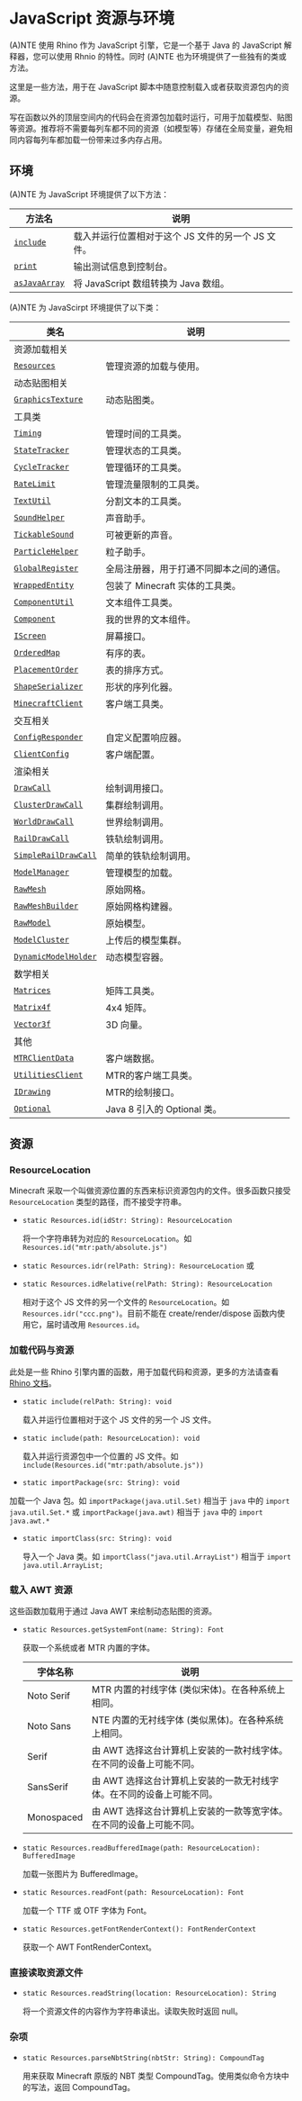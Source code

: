 # JavaScript 资源与环境

(A)NTE 使用 Rhino 作为 JavaScript 引擎，它是一个基于 Java 的 JavaScript 解释器，您可以使用 Rhnio 的特性。同时 (A)NTE 也为环境提供了一些独有的类或方法。

这里是一些方法，用于在 JavaScript 脚本中随意控制载入或者获取资源包内的资源。

写在函数以外的顶层空间内的代码会在资源包加载时运行，可用于加载模型、贴图等资源。推荐将不需要每列车都不同的资源（如模型等）存储在全局变量，避免相同内容每列车都加载一份带来过多内存占用。


## 环境

(A)NTE 为 JavaScript 环境提供了以下方法：

| 方法名 | 说明 |
| --- | --- |
| [`include`](#加载代码与资源) | 载入并运行位置相对于这个 JS 文件的另一个 JS 文件。 |
| [`print`](js-util.md#输出测试信息) | 输出测试信息到控制台。 |
| [`asJavaArray`](js-util.md#转换类型) | 将 JavaScript 数组转换为 Java 数组。 |

(A)NTE 为 JavaScirpt 环境提供了以下类：

| 类名 | 说明 |
| --- | --- |
| 资源加载相关 | |
| [`Resources`](js-resources-env.md#资源) | 管理资源的加载与使用。 |
| 动态贴图相关 | |
| [`GraphicsTexture`](js-dynamic-texture.md#GraphicsTexture) | 动态贴图类。 | 
| 工具类 | |
| [`Timing`](js-util.md#Timing) | 管理时间的工具类。 |
| [`StateTracker`](js-util.md#StateTracker) | 管理状态的工具类。 |
| [`CycleTracker`](js-util.md#CycleTracker) | 管理循环的工具类。 |
| [`RateLimit`](js-util.md#RateLimit) | 管理流量限制的工具类。 |
| [`TextUtil`](js-util.md#TextUtil) | 分割文本的工具类。 |
| [`SoundHelper`](js-util.md#SoundHelper) | 声音助手。 |
| [`TickableSound`](js-util.md#TickableSound) | 可被更新的声音。 |
| [`ParticleHelper`](js-util.md#ParticleHelper) | 粒子助手。 |
| [`GlobalRegister`](js-util.md#GlobalRegister) | 全局注册器，用于打通不同脚本之间的通信。 |
| [`WrappedEntity`](js-util.md#WrappedEntity) | 包装了 Minecraft 实体的工具类。 |
| [`ComponentUtil`](js-util.md#ComponentUtil) | 文本组件工具类。 |
| [`Component`](js-util.md#componentutil) | 我的世界的文本组件。 |
| [`IScreen`](js-util.md#IScreen) | 屏幕接口。 |
| [`OrderedMap`](js-util.md#orderedmap-与-placementorder) | 有序的表。 |
| [`PlacementOrder`](js-util.md#OrderedMap-与-PlacementOrder) | 表的排序方式。 |
| [`ShapeSerializer`](js-util.md#ShapeSerializer) | 形状的序列化器。 |
| [`MinecraftClient`](js-util.md#MinecraftClient) | 客户端工具类。 |
| 交互相关 | |
| [`ConfigResponder`](js-custom-config.md#ConfigResponder) | 自定义配置响应器。 |
| [`ClientConfig`](js-custom-config.md#ClientConfig) | 客户端配置。 |
| 渲染相关 | |
| [`DrawCall`](js-draw-call.md) | 绘制调用接口。 |
| [`ClusterDrawCall`](js-draw-call.md#clusterdrawcall) | 集群绘制调用。 |
| [`WorldDrawCall`](js-draw-call.md#worlddrawcall) | 世界绘制调用。 |
| [`RailDrawCall`](js-rail.md#RailDrawCall) | 铁轨绘制调用。 |
| [`SimpleRailDrawCall`](js-rail.md#SimpleRailDrawCall) | 简单的铁轨绘制调用。 |
| [`ModelManager`](js-model-processing.md#ModelManager) | 管理模型的加载。 |
| [`RawMesh`](js-model-processing.md#RawMeshBuilder) | 原始网格。 |
| [`RawMeshBuilder`](js-model-processing.md#RawMeshBuilder) | 原始网格构建器。 |
| [`RawModel`](js-model-processing.md#RawModel) | 原始模型。 |
| [`ModelCluster`](js-model-processing.md#ModelCluster) | 上传后的模型集群。 |
| [`DynamicModelHolder`](js-model-processing.md#DynamicModelHolder) | 动态模型容器。 |
| 数学相关 | |
| [`Matrices`](js-math.md#Matrices) | 矩阵工具类。 |
| [`Matrix4f`](js-math.md#matrix4f) | 4x4 矩阵。 |
| [`Vector3f`](js-math.md#vector3f) | 3D 向量。 |
| 其他 | |
| [`MTRClientData`](js-util.md#mtrclientdata) | 客户端数据。 |
| [`UtilitiesClient`](js-util.md#utilitiesclient) | MTR的客户端工具类。 |
| [`IDrawing`](js-util.md#IDrawing) | MTR的绘制接口。 |
| [`Optional`](https://docs.oracle.com/javase/8/docs/api/java/util/Optional.html) | Java 8 引入的 Optional 类。 |

## 资源

### ResourceLocation

Minecraft 采取一个叫做资源位置的东西来标识资源包内的文件。很多函数只接受 `ResourceLocation` 类型的路径，而不接受字符串。

- `static Resources.id(idStr: String): ResourceLocation`

  将一个字符串转为对应的 `ResourceLocation`。如 `Resources.id("mtr:path/absolute.js")`

- `static Resources.idr(relPath: String): ResourceLocation`
或
- `static Resources.idRelative(relPath: String): ResourceLocation`

  相对于这个 JS 文件的另一个文件的 `ResourceLocation`。如 `Resources.idr("ccc.png")`。目前不能在 create/render/dispose 函数内使用它，届时请改用 `Resources.id`。



### 加载代码与资源

此处是一些 Rhino 引擎内置的函数，用于加载代码和资源，更多的方法请查看[Rhino 文档](https://p-bakker.github.io/rhino/tutorials/scripting_java/)。

- `static include(relPath: String): void` 

  载入并运行位置相对于这个 JS 文件的另一个 JS 文件。

- `static include(path: ResourceLocation): void`

  载入并运行资源包中一个位置的 JS 文件。如 `include(Resources.id("mtr:path/absolute.js"))`

- `static importPackage(src: String): void`

加载一个 Java 包。如 `importPackage(java.util.Set)` 相当于 `java` 中的 `import java.util.Set.*` 
                或 `importPackage(java.awt)` 相当于 `java` 中的 `import java.awt.*`

- `static importClass(src: String): void`

  导入一个 Java 类。如 `importClass("java.util.ArrayList")` 相当于 `import java.util.ArrayList;`



### 载入 AWT 资源

这些函数加载用于通过 Java AWT 来绘制动态贴图的资源。

- `static Resources.getSystemFont(name: String): Font`

  获取一个系统或者 MTR 内置的字体。

  | 字体名称   | 说明                                                         |
  | ---------- | ------------------------------------------------------------ |
  | Noto Serif | MTR 内置的衬线字体 (类似宋体)。在各种系统上相同。            |
  | Noto Sans  | NTE 内置的无衬线字体 (类似黑体)。在各种系统上相同。          |
  | Serif      | 由 AWT 选择这台计算机上安装的一款衬线字体。在不同的设备上可能不同。 |
  | SansSerif  | 由 AWT 选择这台计算机上安装的一款无衬线字体。在不同的设备上可能不同。 |
  | Monospaced | 由 AWT 选择这台计算机上安装的一款等宽字体。在不同的设备上可能不同。 |

- `static Resources.readBufferedImage(path: ResourceLocation): BufferedImage`

  加载一张图片为 BufferedImage。

- `static Resources.readFont(path: ResourceLocation): Font`

  加载一个 TTF 或 OTF 字体为 Font。

- `static Resources.getFontRenderContext(): FontRenderContext`

  获取一个 AWT FontRenderContext。



### 直接读取资源文件

- `static Resources.readString(location: ResourceLocation): String`

  将一个资源文件的内容作为字符串读出。读取失败时返回 null。




### 杂项

- `static Resources.parseNbtString(nbtStr: String): CompoundTag`

  用来获取 Minecraft 原版的 NBT 类型 CompoundTag。使用类似命令方块中的写法，返回 CompoundTag。

